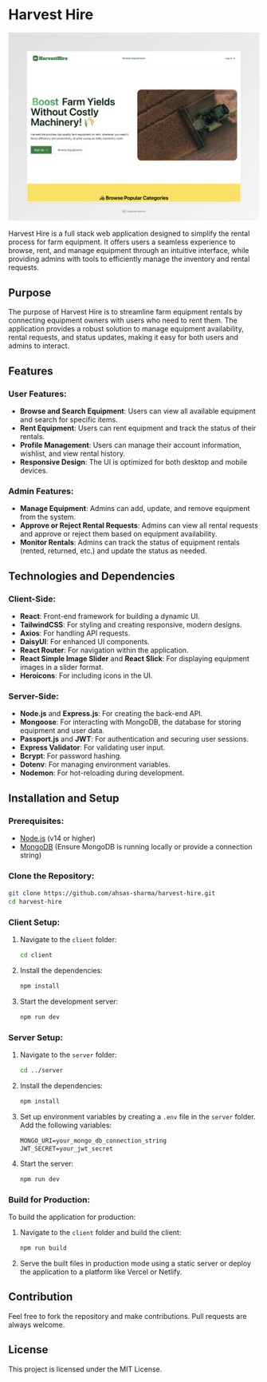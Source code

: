 # Harvest Hire

![Harvest Hire](https://github.com/ahsas-sharma/harvest-hire/blob/main/harvest-hire-screenshot.jpeg?raw=true)

Harvest Hire is a full stack web application designed to simplify the rental process for farm equipment. It offers users a seamless experience to browse, rent, and manage equipment through an intuitive interface, while providing admins with tools to efficiently manage the inventory and rental requests.

## Purpose

The purpose of Harvest Hire is to streamline farm equipment rentals by connecting equipment owners with users who need to rent them. The application provides a robust solution to manage equipment availability, rental requests, and status updates, making it easy for both users and admins to interact.

## Features

### User Features:

- **Browse and Search Equipment**: Users can view all available equipment and search for specific items.
- **Rent Equipment**: Users can rent equipment and track the status of their rentals.
- **Profile Management**: Users can manage their account information, wishlist, and view rental history.
- **Responsive Design**: The UI is optimized for both desktop and mobile devices.

### Admin Features:

- **Manage Equipment**: Admins can add, update, and remove equipment from the system.
- **Approve or Reject Rental Requests**: Admins can view all rental requests and approve or reject them based on equipment availability.
- **Monitor Rentals**: Admins can track the status of equipment rentals (rented, returned, etc.) and update the status as needed.

## Technologies and Dependencies

### Client-Side:

- **React**: Front-end framework for building a dynamic UI.
- **TailwindCSS**: For styling and creating responsive, modern designs.
- **Axios**: For handling API requests.
- **DaisyUI**: For enhanced UI components.
- **React Router**: For navigation within the application.
- **React Simple Image Slider** and **React Slick**: For displaying equipment images in a slider format.
- **Heroicons**: For including icons in the UI.

### Server-Side:

- **Node.js** and **Express.js**: For creating the back-end API.
- **Mongoose**: For interacting with MongoDB, the database for storing equipment and user data.
- **Passport.js** and **JWT**: For authentication and securing user sessions.
- **Express Validator**: For validating user input.
- **Bcrypt**: For password hashing.
- **Dotenv**: For managing environment variables.
- **Nodemon**: For hot-reloading during development.

## Installation and Setup

### Prerequisites:

- [Node.js](https://nodejs.org/en/download/) (v14 or higher)
- [MongoDB](https://www.mongodb.com/) (Ensure MongoDB is running locally or provide a connection string)

### Clone the Repository:

```bash
git clone https://github.com/ahsas-sharma/harvest-hire.git
cd harvest-hire
```

### Client Setup:

1. Navigate to the `client` folder:
   ```bash
   cd client
   ```
2. Install the dependencies:
   ```bash
   npm install
   ```
3. Start the development server:
   ```bash
   npm run dev
   ```

### Server Setup:

1. Navigate to the `server` folder:
   ```bash
   cd ../server
   ```
2. Install the dependencies:
   ```bash
   npm install
   ```
3. Set up environment variables by creating a `.env` file in the `server` folder. Add the following variables:
   ```
   MONGO_URI=your_mongo_db_connection_string
   JWT_SECRET=your_jwt_secret
   ```
4. Start the server:
   ```bash
   npm run dev
   ```

### Build for Production:

To build the application for production:

1. Navigate to the `client` folder and build the client:
   ```bash
   npm run build
   ```
2. Serve the built files in production mode using a static server or deploy the application to a platform like Vercel or Netlify.

## Contribution

Feel free to fork the repository and make contributions. Pull requests are always welcome.

## License

This project is licensed under the MIT License.
